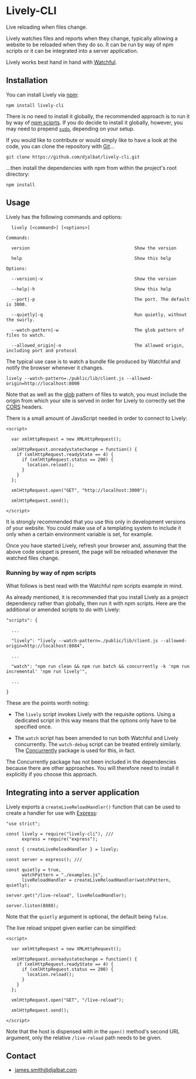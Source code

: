 # Lively-CLI

Live reloading when files change.

Lively watches files and reports when they change, typically allowing a website to be reloaded when they do so. It can be run by way of npm scripts or it can be integrated into a server application.

Lively works best hand in hand with [Watchful](https://github.com/djalbat/watchful-cli). 

## Installation

You can install Lively via [npm](https://www.npmjs.com/):
 
    npm install lively-cli
    
There is no need to install it globally, the recommended approach is to run it by way of [npm sciprts](https://docs.npmjs.com/misc/scripts). If you do decide to install it globally, however, you may need to prepend [`sudo`](https://en.wikipedia.org/wiki/Sudo), depending on your setup.

If you would like to contribute or would simply like to have a look at the code, you can clone the repository with [Git](https://git-scm.com/)...

    git clone https://github.com/djalbat/lively-cli.git

...then install the dependencies with npm from within the project's root directory:

    npm install
    
## Usage

Lively has the following commands and options:

```
  lively [<command>] [<options>]

Commands:

  version                                        Show the version

  help                                           Show this help
  
Options:

  --version|-v                                   Show the version

  --help|-h                                      Show this help
  
  --port|-p                                      The port. The default is 3000.

  --quietly|-q                                   Run quietly, without the swirly.

  --watch-pattern|-w                             The glob pattern of files to watch.

  --allowed_origin|-o                            The allowed origin, including port and protocol
```

The typical use case is to watch a bundle file produced by Watchful and notify the browser whenever it changes.

    lively --watch-pattern=./public/lib/client.js --allowed-origin=http://localhost:8000
    
Note that as well as the [glob](https://en.wikipedia.org/wiki/Glob_(programming)) pattern of files to watch, you must include the origin from which your site is served in order for Lively to correctly set the [CORS](https://developer.mozilla.org/en-US/docs/Web/HTTP/CORS) headers.

There is a small amount of JavaScript needed in order to connect to Lively:

```
<script>

  var xmlHttpRequest = new XMLHttpRequest();

  xmlHttpRequest.onreadystatechange = function() {
    if (xmlHttpRequest.readyState == 4) {
      if (xmlHttpRequest.status == 200) {
        location.reload();
      }
    }
  };

  xmlHttpRequest.open("GET", "http://localhost:3000");

  xmlHttpRequest.send();

</script>
```
It is strongly recommended that you use this only in development versions of your website. You could make use of a templating system to include it only when a certain environment variable is set, for example.

Once you have started Lively, refresh your browser and, assuming that the above code snippet is present, the page will be reloaded whenever the watched files change.

### Running by way of npm scripts

What follows is best read with the Watchful npm scripts example in mind. 

As already mentioned, it is recommended that you install Lively as a project dependency rather than globally, then run it with npm scripts. Here are the additional or amended scripts to do with Lively: 

```
"scripts": {
  
  ...
    
  "lively": "lively --watch-pattern=./public/lib/client.js --allowed-origin=http://localhost:8084",
    
  ...
    
  "watch": "npm run clean && npm run batch && concurrently -k 'npm run incremental' 'npm run lively'",
    
  ...
    
}
```

These are the points worth noting:

* The `lively` script invokes Lively with the requisite options. Using a dedicated script in this way means that the options only have to be specified once.

* The `watch` script has been amended to run both Watchful and Lively concurrently. The `watch-debug` script can be treated entirely similarly. The [Concurrently](https://github.com/open-cli-tools/concurrently) package is used for this, in fact.

The Concurrently package has not been included in the dependencies because there are other approaches. You will therefore need to install it explicitly if you choose this approach.

## Integrating into a server application

Lively exports a `createLiveReloadHandler()` function that can be used to create a handler for use with [Express](https://expressjs.com/):

```
"use strict";

const lively = require("lively-cli"), ///
      express = require("express");

const { createLiveReloadHandler } = lively;

const server = express(); ///

const quietly = true,
      watchPattern = "./examples.js",
      liveReloadHandler = createLiveReloadHandler(watchPattern, quietly);

server.get("/live-reload", liveReloadHandler);

server.listen(8888);
```
Note that the `quietly` argument is optional, the default being `false`.

The live reload snippet given earlier can be simplified:

```
<script>

  var xmlHttpRequest = new XMLHttpRequest();

  xmlHttpRequest.onreadystatechange = function() {
    if (xmlHttpRequest.readyState == 4) {
      if (xmlHttpRequest.status == 200) {
        location.reload();
      }
    }
  };

  xmlHttpRequest.open("GET", "/live-reload");

  xmlHttpRequest.send();

</script>
```
Note that the host is dispensed with in the `open()` method's second URL argument, only the relative `/live-reload` path needs to be given.

## Contact

- james.smith@djalbat.com
